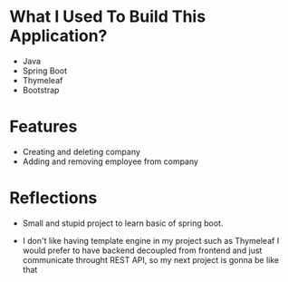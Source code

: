 # What I Used To Build This Application?

- Java
- Spring Boot
- Thymeleaf
- Bootstrap

# Features

- Creating and deleting company
- Adding and removing employee from company

# Reflections

- Small and stupid project to learn basic of spring boot.

- I don't like having template engine in my project such as Thymeleaf I would prefer to have backend decoupled from frontend and just communicate throught REST API, so my next project is gonna be like that
